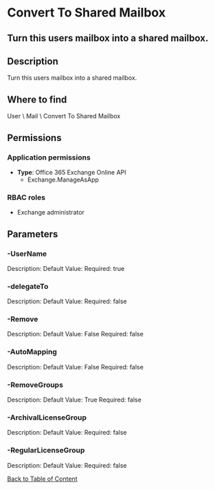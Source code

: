 # Convert To Shared Mailbox

## Turn this users mailbox into a shared mailbox.

## Description
Turn this users mailbox into a shared mailbox.

## Where to find
User \ Mail \ Convert To Shared Mailbox

## Permissions
### Application permissions
- **Type**: Office 365 Exchange Online API
  - Exchange.ManageAsApp

### RBAC roles
- Exchange administrator


## Parameters
### -UserName
Description: 
Default Value: 
Required: true

### -delegateTo
Description: 
Default Value: 
Required: false

### -Remove
Description: 
Default Value: False
Required: false

### -AutoMapping
Description: 
Default Value: False
Required: false

### -RemoveGroups
Description: 
Default Value: True
Required: false

### -ArchivalLicenseGroup
Description: 
Default Value: 
Required: false

### -RegularLicenseGroup
Description: 
Default Value: 
Required: false


[Back to Table of Content](../../../README.md)

